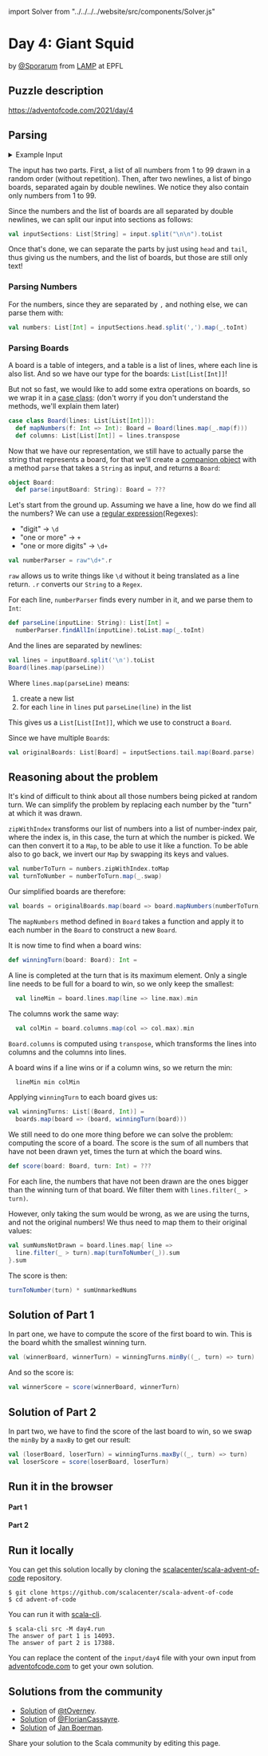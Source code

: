 
import Solver from "../../../../website/src/components/Solver.js"

# Day 4: Giant Squid
by [@Sporarum](https://github.com/sporarum) from [LAMP](https://www.epfl.ch/labs/lamp/) at EPFL

## Puzzle description

https://adventofcode.com/2021/day/4


## Parsing

<details>
  <summary>Example Input</summary>

```
14,30,18,8,3,10,77,4,48,67,28,38,63,43,62,12,68,88,54,32,17,21,83,64,97,53,24,2,60,96,86,23,20,93,65,34,45,46,42,49,71,9,61,16,31,1,29,40,59,87,95,41,39,27,6,25,19,58,80,81,50,79,73,15,70,37,92,94,7,55,85,98,5,84,99,26,66,57,82,75,22,89,74,36,11,76,56,33,13,72,35,78,47,91,51,44,69,0,90,52

13 62 38 10 41
93 59 60 74 75
79 18 57 90 28
56 76 34 96 84
78 42 69 14 19

96 38 62  8  7
78 50 53 29 81
88 45 34 58 52
33 76 13 54 68
59 95 10 80 63

36 26 74 29 55
43 87 46 70 21
 9 17 38 58 63
56 79 85 51  2
50 57 67 86  8

29 78  3 24 79
15 81 20  6 38
97 41 28 42 82
45 68 89 85 92
48 33 40 62  4

<elided>
```
</details>

The input has two parts.
First, a list of all numbers from 1 to 99 drawn in a random order (without repetition).
Then, after two newlines, a list of bingo boards, separated again by double newlines. We notice they also contain only numbers from 1 to 99.

Since the numbers and the list of boards are all separated by double newlines, we can split our input into sections as follows:
```scala
val inputSections: List[String] = input.split("\n\n").toList
```
Once that's done, we can separate the parts by just using `head` and `tail`, thus giving us the numbers, and the list of boards, but those are still only text!

### Parsing Numbers

For the numbers, since they are separated by `,` and nothing else, we can parse them with:
```scala
val numbers: List[Int] = inputSections.head.split(',').map(_.toInt)
```

### Parsing Boards

A board is a table of integers, and a table is a list of lines, where each line is also list.
And so we have our type for the boards: `List[List[Int]]`!

But not so fast, we would like to add some extra operations on boards, so we wrap it in a [case class](https://docs.scala-lang.org/tour/case-classes.html):
(don't worry if you don't understand the methods, we'll explain them later)
```scala
case class Board(lines: List[List[Int]]):
  def mapNumbers(f: Int => Int): Board = Board(lines.map(_.map(f)))
  def columns: List[List[Int]] = lines.transpose
```

Now that we have our representation, we still have to actually parse the string that represents a board, for that we'll create a [companion object](https://docs.scala-lang.org/scala3/book/taste-objects.html) with a method `parse` that takes a `String` as input, and returns a `Board`:

```scala
object Board:
  def parse(inputBoard: String): Board = ???
```

Let's start from the ground up. Assuming we have a line, how do we find all the numbers?
We can use a [regular expression](https://en.wikipedia.org/wiki/Regular_expression)(Regexes):
 - "digit" -> `\d`
 - "one or more" -> `+`
 - "one or more digits" -> `\d+`

```scala
val numberParser = raw"\d+".r
```
`raw` allows us to write things like `\d` without it being translated as a line return.
`.r` converts our `String` to a `Regex`.

For each line, `numberParser` finds every number in it, and we parse them to `Int`:
```scala
def parseLine(inputLine: String): List[Int] =
  numberParser.findAllIn(inputLine).toList.map(_.toInt)
```
And the lines are separated by newlines:
```scala
val lines = inputBoard.split('\n').toList
Board(lines.map(parseLine))
```

Where `lines.map(parseLine)` means:
1. create a new list
2. for each `line` in `lines` put `parseLine(line)` in the list

This gives us a `List[List[Int]]`, which we use to construct a `Board`.

Since we have multiple `Board`s:
```scala
val originalBoards: List[Board] = inputSections.tail.map(Board.parse)
```

## Reasoning about the problem

It's kind of difficult to think about all those numbers being picked at random turn.
We can simplify the problem by replacing each number by the "turn" at which it was drawn.

`zipWithIndex` transforms our list of numbers into a list of number-index pair, where the index is, in this case, the turn at which the number is picked.
We can then convert it to a `Map`, to be able to use it like a function.
To be able also to go back, we invert our `Map` by swapping its keys and values.

```scala
val numberToTurn = numbers.zipWithIndex.toMap
val turnToNumber = numberToTurn.map(_.swap)
```

Our simplified boards are therefore:
```scala
val boards = originalBoards.map(board => board.mapNumbers(numberToTurn))
```

The `mapNumbers` method defined in `Board` takes a function and apply it to each number in the `Board` to construct a new `Board`.

It is now time to find when a board wins:
```scala
def winningTurn(board: Board): Int =
```
A line is completed at the turn that is its maximum element. Only a single line needs to be full for a board to win, so we only keep the smallest:
```scala
  val lineMin = board.lines.map(line => line.max).min
```
The columns work the same way:

```scala
  val colMin = board.columns.map(col => col.max).min
```

`Board.columns` is computed using `transpose`, which transforms the lines into columns and the columns into lines.

A board wins if a line wins or if a column wins, so we return the min:
```scala
  lineMin min colMin
```

Applying `winningTurn` to each board gives us:

```scala
val winningTurns: List[(Board, Int)] =
  boards.map(board => (board, winningTurn(board)))
```

We still need to do one more thing before we can solve the problem: computing the score of a board.
The score is the sum of all numbers that have not been drawn yet, times the turn at which the board wins.

```scala
def score(board: Board, turn: Int) = ???
```

For each line, the numbers that have not been drawn are the ones bigger than the winning turn of that board.
We filter them with `lines.filter(_ > turn)`.

However, only taking the sum would be wrong, as we are using the turns, and not the original numbers!
We thus need to map them to their original values:
```scala
val sumNumsNotDrawn = board.lines.map{ line =>
  line.filter(_ > turn).map(turnToNumber(_)).sum
}.sum
```

The score is then:
```scala
turnToNumber(turn) * sumUnmarkedNums
```

## Solution of Part 1

In part one, we have to compute the score of the first board to win.
This is the board whith the smallest winning turn.
```scala
val (winnerBoard, winnerTurn) = winningTurns.minBy((_, turn) => turn)
```
And so the score is:
```scala
val winnerScore = score(winnerBoard, winnerTurn)
```

## Solution of Part 2
In part two, we have to find the score of the last board to win, so we swap the `minBy` by a `maxBy` to get our result:
```scala
val (loserBoard, loserTurn) = winningTurns.maxBy((_, turn) => turn)
val loserScore = score(loserBoard, loserTurn)
```

## Run it in the browser

#### Part 1

<Solver puzzle="day4-part1"/>

#### Part 2

<Solver puzzle="day4-part2"/>

## Run it locally

You can get this solution locally by cloning the [scalacenter/scala-advent-of-code](https://github.com/scalacenter/scala-advent-of-code) repository.
```
$ git clone https://github.com/scalacenter/scala-advent-of-code
$ cd advent-of-code
```

You can run it with [scala-cli](https://scala-cli.virtuslab.org/).

```
$ scala-cli src -M day4.run
The answer of part 1 is 14093.
The answer of part 2 is 17388.
```

You can replace the content of the `input/day4` file with your own input from [adventofcode.com](https://adventofcode.com/2021/day/4) to get your own solution.


## Solutions from the community

- [Solution](https://github.com/tOverney/AdventOfCode2021/blob/main/src/main/scala/ch/overney/aoc/day4/) of [@tOverney](https://github.com/tOverney).
- [Solution](https://github.com/FlorianCassayre/AdventOfCode-2021/blob/master/src/main/scala/adventofcode/solutions/Day04.scala) of [@FlorianCassayre](https://github.com/FlorianCassayre).
- [Solution](https://github.com/Jannyboy11/AdventOfCode2021/blob/main/src/main/scala/day04/Day04.scala) of [Jan Boerman](https://twitter.com/JanBoerman95).

Share your solution to the Scala community by editing this page.
